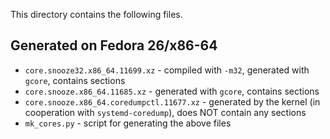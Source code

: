 This directory contains the following files.

## Generated on Fedora 26/x86-64

- `core.snooze32.x86_64.11699.xz` - compiled with `-m32`,
  generated with `gcore`, contains sections
- `core.snooze.x86_64.11685.xz` - generated with `gcore`,
  contains sections
- `core.snooze.x86_64.coredumpctl.11677.xz` - generated by the
  kernel (in cooperation with `systemd-coredump`), does NOT
  contain any sections
- `mk_cores.py` - script for generating the above files


